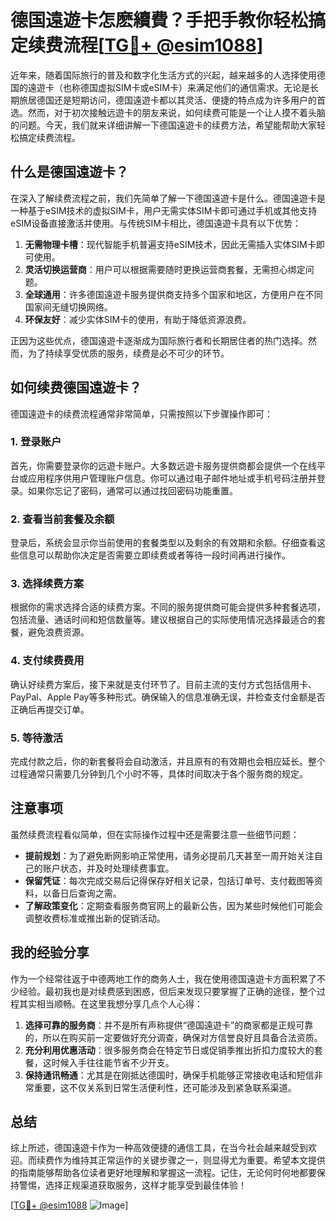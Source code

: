 # 德国遠遊卡怎麽續費？手把手教你轻松搞定续费流程[[TG💪+ @esim1088](https://t.me/s/esim1088)]

近年来，随着国际旅行的普及和数字化生活方式的兴起，越来越多的人选择使用德国的遠遊卡（也称德国虚拟SIM卡或eSIM卡）来满足他们的通信需求。无论是长期旅居德国还是短期访问，德国遠遊卡都以其灵活、便捷的特点成为许多用户的首选。然而，对于初次接触远遊卡的朋友来说，如何续费可能是一个让人摸不着头脑的问题。今天，我们就来详细讲解一下德国遠遊卡的续费方法，希望能帮助大家轻松搞定续费流程。

## 什么是德国遠遊卡？

在深入了解续费流程之前，我们先简单了解一下德国遠遊卡是什么。德国遠遊卡是一种基于eSIM技术的虚拟SIM卡，用户无需实体SIM卡即可通过手机或其他支持eSIM设备直接激活并使用。与传统SIM卡相比，德国遠遊卡具有以下优势：

1. **无需物理卡槽**：现代智能手机普遍支持eSIM技术，因此无需插入实体SIM卡即可使用。
2. **灵活切换运营商**：用户可以根据需要随时更换运营商套餐，无需担心绑定问题。
3. **全球通用**：许多德国遠遊卡服务提供商支持多个国家和地区，方便用户在不同国家间无缝切换网络。
4. **环保友好**：减少实体SIM卡的使用，有助于降低资源浪费。

正因为这些优点，德国遠遊卡逐渐成为国际旅行者和长期居住者的热门选择。然而，为了持续享受优质的服务，续费是必不可少的环节。

## 如何续费德国遠遊卡？

德国遠遊卡的续费流程通常非常简单，只需按照以下步骤操作即可：

### 1. 登录账户

首先，你需要登录你的远遊卡账户。大多数远遊卡服务提供商都会提供一个在线平台或应用程序供用户管理账户信息。你可以通过电子邮件地址或手机号码注册并登录。如果你忘记了密码，通常可以通过找回密码功能重置。

### 2. 查看当前套餐及余额

登录后，系统会显示你当前使用的套餐类型以及剩余的有效期和余额。仔细查看这些信息可以帮助你决定是否需要立即续费或者等待一段时间再进行操作。

### 3. 选择续费方案

根据你的需求选择合适的续费方案。不同的服务提供商可能会提供多种套餐选项，包括流量、通话时间和短信数量等。建议根据自己的实际使用情况选择最适合的套餐，避免浪费资源。

### 4. 支付续费费用

确认好续费方案后，接下来就是支付环节了。目前主流的支付方式包括信用卡、PayPal、Apple Pay等多种形式。确保输入的信息准确无误，并检查支付金额是否正确后再提交订单。

### 5. 等待激活

完成付款之后，你的新套餐将会自动激活，并且原有的有效期也会相应延长。整个过程通常只需要几分钟到几个小时不等，具体时间取决于各个服务商的规定。

## 注意事项

虽然续费流程看似简单，但在实际操作过程中还是需要注意一些细节问题：

- **提前规划**：为了避免断网影响正常使用，请务必提前几天甚至一周开始关注自己的账户状态，并及时处理续费事宜。
- **保留凭证**：每次完成交易后记得保存好相关记录，包括订单号、支付截图等资料，以备日后查询之需。
- **了解政策变化**：定期查看服务商官网上的最新公告，因为某些时候他们可能会调整收费标准或推出新的促销活动。

## 我的经验分享

作为一个经常往返于中德两地工作的商务人士，我在使用德国遠遊卡方面积累了不少经验。最初我也是对续费感到困惑，但后来发现只要掌握了正确的途径，整个过程其实相当顺畅。在这里我想分享几点个人心得：

1. **选择可靠的服务商**：并不是所有声称提供“德国遠遊卡”的商家都是正规可靠的，所以在购买前一定要做好充分调查，确保对方信誉良好且具备合法资质。
2. **充分利用优惠活动**：很多服务商会在特定节日或促销季推出折扣力度较大的套餐，这时候入手往往能节省不少开支。
3. **保持通讯畅通**：尤其是在刚抵达德国时，确保手机能够正常接收电话和短信非常重要，这不仅关系到日常生活便利性，还可能涉及到紧急联系渠道。

## 总结

综上所述，德国遠遊卡作为一种高效便捷的通信工具，在当今社会越来越受到欢迎。而续费作为维持其正常运作的关键步骤之一，则显得尤为重要。希望本文提供的指南能够帮助各位读者更好地理解和掌握这一流程。记住，无论何时何地都要保持警惕，选择正规渠道获取服务，这样才能享受到最佳体验！

[[TG💪+ @esim1088](https://t.me/s/esim1088) ![Image](https://i.postimg.cc/4NQfJmqS/Snipaste-2025-05-13-00-14-12.png)]